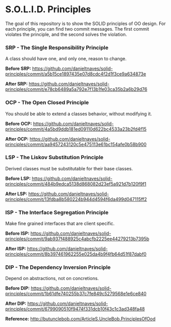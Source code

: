 # S.O.L.I.D. Principles

The goal of this repository is to show the SOLID principles of OO design. For each principle, you can find two commit messages. The first commit violates the principle, and the second solves the violation. 

### SRP - The Single Responsibility Principle	

A class should have one, and only one, reason to change.

**Before SRP:** https://github.com/danieltnaves/solid-principles/commit/a5b15ce1897435e07d8cdc4f2d1f3ce9a634873e

**After SRP:** https://github.com/danieltnaves/solid-principles/commit/e78cb6489a5a792e7f13b1fe03ca35b2a6b29d76 

### OCP - The Open Closed Principle
	
You should be able to extend a classes behavior, without modifying it.

**Before OCP:** https://github.com/danieltnaves/solid-principles/commit/4a5bd9ddb181ed09110d622bc4533a23b2fd4f15

**After OCP:** https://github.com/danieltnaves/solid-principles/commit/aa9457243120c5e475113e61bc154afe0b58b900

### LSP - The Liskov Substitution Principle

Derived classes must be substitutable for their base classes.

**Before LSP:** https://github.com/danieltnaves/solid-principles/commit/484b9edca5138d868082d23ef5a921d7b120f9f1

**After LSP:** https://github.com/danieltnaves/solid-principles/commit/13fdba8b580224b944d4594f6da499d047115ff2

### ISP - The Interface Segregation Principle	

Make fine grained interfaces that are client specific.

**Before ISP:** https://github.com/danieltnaves/solid-principles/commit/9ab937f488925c4abcfb2225ee44279213b7395b

**After ISP:** https://github.com/danieltnaves/solid-principles/commit/8b397461962255e025da4b9f4fb64d51f87dabf0

### DIP - The Dependency Inversion Principle	

Depend on abstractions, not on concretions.

**Before DIP:** https://github.com/danieltnaves/solid-principles/commit/1b61dfe740255b37c7fe849c5279568e1e6ce840

**After DIP:** https://github.com/danieltnaves/solid-principles/commit/6799090510f9474f331dcb10f43c1c3ad348fa48

**Reference:** http://butunclebob.com/ArticleS.UncleBob.PrinciplesOfOod
